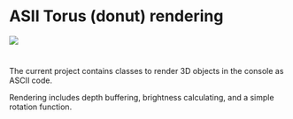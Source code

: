 # ASII Torus (donut) rendering

<img style="float: center;" src="https://i.imgur.com/XbQJrJq.png">

#

The current project contains classes to render 3D objects in the console as ASCII code.

Rendering includes depth buffering, brightness calculating, and a simple rotation function.
